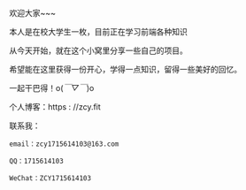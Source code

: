 欢迎大家~~~

本人是在校大学生一枚，目前正在学习前端各种知识

从今天开始，就在这个小窝里分享一些自己的项目。

希望能在这里获得一份开心，学得一点知识，留得一些美好的回忆。

一起干巴得！o(*￣▽￣*)o

个人博客：https : //zcy.fit

联系我：

    email：zcy1715614103@163.com
    
    QQ：1715614103
    
    WeChat：ZCY1715614103
